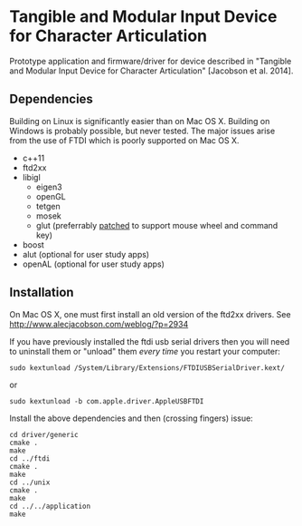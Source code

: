 # Tangible and Modular Input Device for Character Articulation

Prototype application and firmware/driver for device described in "Tangible and
Modular Input Device for Character Articulation" [Jacobson et al. 2014].

## Dependencies
Building on Linux is significantly easier than on Mac OS X. Building on Windows
is probably possible, but never tested. The major issues arise from the use of
FTDI which is poorly supported on Mac OS X.

 - c++11
 - ftd2xx
 - libigl
   - eigen3
   - openGL
   - tetgen
   - mosek
   - glut (preferrably [patched](http://www.alecjacobson.com/weblog/?p=3659) to
     support mouse wheel and command key)
 - boost
 - alut (optional for user study apps)
 - openAL (optional for user study apps)

## Installation

On Mac OS X, one must first install an old version of the ftd2xx drivers. See
http://www.alecjacobson.com/weblog/?p=2934

If you have previously installed the ftdi usb serial drivers then you will need
to uninstall them or "unload" them *every time* you restart your computer:

    sudo kextunload /System/Library/Extensions/FTDIUSBSerialDriver.kext/

or 

    sudo kextunload -b com.apple.driver.AppleUSBFTDI

Install the above dependencies and then (crossing fingers) issue:

    cd driver/generic
    cmake .
    make
    cd ../ftdi
    cmake .
    make
    cd ../unix
    cmake .
    make
    cd ../../application
    make
